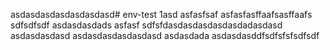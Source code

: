 asdasdasdasdasdasdasd# env-test 1asd
asfasfsaf
asfasfasffaafsasffaafs
sdfsdfsdf
asdasdasdads
asfasf
sdfsfdasdasdasdasdasdadasdasd
asdasdasdasd
asdasdasdasdasdasd
asdasdada
asdasdasddfsdfsfsfsdfsdf
